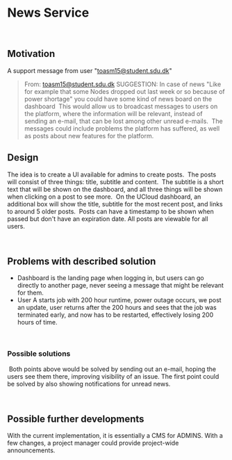 # News Service

​

## Motivation

A support message from user "toasm15@student.sdu.dk"
​
> From: toasm15@student.sdu.dk
> SUGGESTION: In case of news "Like for example that some Nodes dropped out last week or so because of power shortage"
> you could have some kind of news board on the dashboard
​
This would allow us to broadcast messages to users on the platform, where the information will be relevant, instead of
sending an e-mail, that can be lost among other unread e-mails.
​
The messages could include problems the platform has suffered, as well as posts about new features for the platform.
​

## Design

The idea is to create a UI available for admins to create posts.
​
The posts will consist of three things: title, subtitle and content.
​
The subtitle is a short text that will be shown on the dashboard, and all three things will be shown when clicking on
a post to see more.
​
On the UCloud dashboard, an additional box will show the title, subtitle for the most recent post, and links to around 5
older posts.
​
Posts can have a timestamp to be shown when passed but don't have an expiration date.
​
All posts are viewable for all users.

​

## Problems with described solution

- Dashboard is the landing page when logging in, but users can go directly to another page, never seeing a message that might be relevant for them.
- User A starts job with 200 hour runtime, power outage occurs, we post an update, user returns after the 200 hours and sees that the job was terminated early, and now has to be restarted, effectively losing 200 hours of time.

​

### Possible solutions

​
Both points above would be solved by sending out an e-mail, hoping the users see them there, improving visibility of an issue.
The first point could be solved by also showing notifications for unread news.

​

## Possible further developments

With the current implementation, it is essentially a CMS for ADMINS. With a few changes, a project manager could provide
project-wide announcements.
